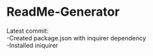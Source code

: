 # ReadMe-Generator  

Latest commit:  
-Created package.json with inquirer dependency  
-Installed iniquirer  